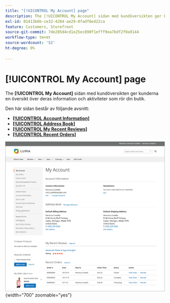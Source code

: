 ```yaml
---
title: "[!UICONTROL My Account] page"
description: The [!UICONTROL My Account] sidan med kundöversikten ger kunderna en översikt över deras information och aktiviteter som rör din butik.
exl-id: 01413b6b-ce32-4284-ae29-0fadf6ed22ca
feature: Customers, Storefront
source-git-commit: 7de285d4cd1e25ec890f1efff9ea7bdf2f0a9144
workflow-type: tm+mt
source-wordcount: '52'
ht-degree: 0%

---
```


# [!UICONTROL My Account] page

The **[!UICONTROL My Account]** sidan med kundöversikten ger kunderna en översikt över deras information och aktiviteter som rör din butik.

Den här sidan består av följande avsnitt:

* [**[!UICONTROL Account Information]**](../customers/account-dashboard-account-information.md)
* [**[!UICONTROL Address Book]**](../customers/account-dashboard-address-book.md)
* [**[!UICONTROL My Recent Reviews]**](../merchandising-promotions/product-reviews.md#product-reviews-on-the-storefront)
* [**[!UICONTROL Recent Orders]**](../stores-purchase/orders-storefront.md#view-recently-ordered-products)

![Sidan Mitt konto i butiken](assets/account-dashboard-my-account.png){width="700" zoomable="yes"}
